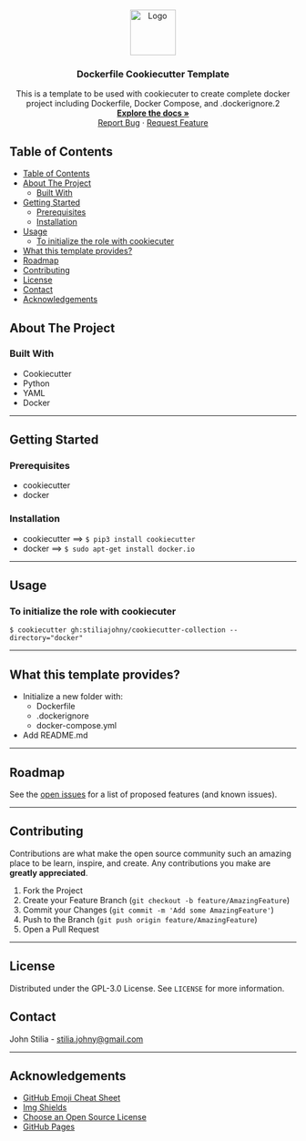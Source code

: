 <!-- PROJECT LOGO -->
<br />
<p align="center">
  <a href="https://github.com/stiliajohny/cookiecutter-collection">
    <img src="https://github.com/stiliajohny/cookiecutter-collection/raw/master/.assets/docker.png" alt="Logo" width="80" height="80">
  </a>

  <h3 align="center">Dockerfile Cookiecutter Template</h3>

  <p align="center">
    This is a template to be used with cookiecuter to create complete docker project including Dockerfile, Docker Compose, and .dockerignore.2
    <br />
    <a href="https://github.com/stiliajohny/cookiecutter-collection/raw/master/README.md"><strong>Explore the docs »</strong></a>
    <br />
    <a href="https://github.com/stiliajohny/cookiecutter-collection/issues/new?labels=i%3A+bug&template=1-bug-report.md">Report Bug</a>
    ·
    <a href="https://github.com/stiliajohny/cookiecutter-collection/issues/new?labels=i%3A+enhancement&template=2-feature-request.md">Request Feature</a>
  </p>
</p>

<!-- TABLE OF CONTENTS -->

## Table of Contents

- [Table of Contents](#table-of-contents)
- [About The Project](#about-the-project)
  - [Built With](#built-with)
- [Getting Started](#getting-started)
  - [Prerequisites](#prerequisites)
  - [Installation](#installation)
- [Usage](#usage)
  - [To initialize the role with cookiecuter](#to-initialize-the-role-with-cookiecuter)
- [What this template provides?](#what-this-template-provides)
- [Roadmap](#roadmap)
- [Contributing](#contributing)
- [License](#license)
- [Contact](#contact)
- [Acknowledgements](#acknowledgements)

<!-- ABOUT THE PROJECT -->

## About The Project

### Built With

- Cookiecutter
- Python
- YAML
- Docker

---

## Getting Started

### Prerequisites

- cookiecutter
- docker

### Installation

- cookiecutter ==> `$ pip3 install cookiecutter`
- docker ==> `$ sudo apt-get install docker.io`

---

## Usage

### To initialize the role with cookiecuter

`$ cookiecutter gh:stiliajohny/cookiecutter-collection --directory="docker"`

---

## What this template provides?

- Initialize a new folder with:
  - Dockerfile
  - .dockerignore
  - docker-compose.yml
- Add README.md

---

<!-- ROADMAP -->

## Roadmap

See the [open issues](https://github.com/stiliajohny/cookiecutter-collection/issues) for a list of proposed features (and known issues).

---

## Contributing

Contributions are what make the open source community such an amazing place to be learn, inspire, and create. Any contributions you make are **greatly appreciated**.

1. Fork the Project
2. Create your Feature Branch (`git checkout -b feature/AmazingFeature`)
3. Commit your Changes (`git commit -m 'Add some AmazingFeature'`)
4. Push to the Branch (`git push origin feature/AmazingFeature`)
5. Open a Pull Request

---

<!-- LICENSE -->

## License

Distributed under the GPL-3.0 License. See `LICENSE` for more information.

<!-- CONTACT -->

## Contact

John Stilia - stilia.johny@gmail.com

---

<!-- ACKNOWLEDGEMENTS -->

## Acknowledgements

- [GitHub Emoji Cheat Sheet](https://www.webpagefx.com/tools/emoji-cheat-sheet)
- [Img Shields](https://shields.io)
- [Choose an Open Source License](https://choosealicense.com)
- [GitHub Pages](https://pages.github.com)

<!-- MARKDOWN LINKS & IMAGES -->
<!-- https://www.markdownguide.org/basic-syntax/#reference-style-links -->

[contributors-shield]: https://img.shields.io/github/contributors/stiliajohny/cookiecutter-collection.svg?style=for-the-badge
[contributors-url]: https://github.com/stiliajohny/cookiecutter-collection/graphs/contributors
[forks-shield]: https://img.shields.io/github/forks/stiliajohny/cookiecutter-collection.svg?style=for-the-badge
[forks-url]: https://github.com/stiliajohny/cookiecutter-collection/network/members
[stars-shield]: https://img.shields.io/github/stars/stiliajohny/cookiecutter-collection.svg?style=for-the-badge
[stars-url]: https://github.com/stiliajohny/cookiecutter-collection/stargazers
[issues-shield]: https://img.shields.io/github/issues/stiliajohny/cookiecutter-collection.svg?style=for-the-badge
[issues-url]: https://github.com/stiliajohny/cookiecutter-collection/issues
[license-shield]: https://img.shields.io/github/license/stiliajohny/cookiecutter-collection?style=for-the-badge
[license-url]: https://github.com/stiliajohny/cookiecutter-collection/blob/master/LICENSE.txt
[linkedin-shield]: https://img.shields.io/badge/-LinkedIn-black.svg?style=for-the-badge&logo=linkedin&colorB=555
[linkedin-url]: https://linkedin.com/in/johnstilia/
[product-screenshot]: .assets/screenshot.png
[ask-me-anything]: https://img.shields.io/badge/Ask%20me-anything-1abc9c.svg?style=for-the-badge
[personal-page]: https://github.com/stiliajohny
